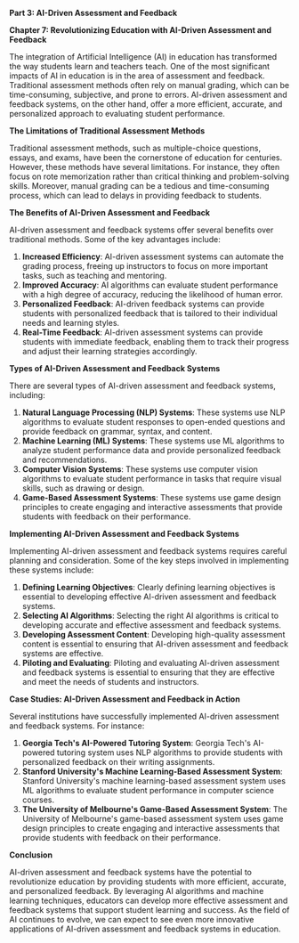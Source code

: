 **Part 3: AI-Driven Assessment and Feedback**

**Chapter 7: Revolutionizing Education with AI-Driven Assessment and Feedback**

The integration of Artificial Intelligence (AI) in education has transformed the way students learn and teachers teach. One of the most significant impacts of AI in education is in the area of assessment and feedback. Traditional assessment methods often rely on manual grading, which can be time-consuming, subjective, and prone to errors. AI-driven assessment and feedback systems, on the other hand, offer a more efficient, accurate, and personalized approach to evaluating student performance.

**The Limitations of Traditional Assessment Methods**

Traditional assessment methods, such as multiple-choice questions, essays, and exams, have been the cornerstone of education for centuries. However, these methods have several limitations. For instance, they often focus on rote memorization rather than critical thinking and problem-solving skills. Moreover, manual grading can be a tedious and time-consuming process, which can lead to delays in providing feedback to students.

**The Benefits of AI-Driven Assessment and Feedback**

AI-driven assessment and feedback systems offer several benefits over traditional methods. Some of the key advantages include:

1. **Increased Efficiency**: AI-driven assessment systems can automate the grading process, freeing up instructors to focus on more important tasks, such as teaching and mentoring.
2. **Improved Accuracy**: AI algorithms can evaluate student performance with a high degree of accuracy, reducing the likelihood of human error.
3. **Personalized Feedback**: AI-driven feedback systems can provide students with personalized feedback that is tailored to their individual needs and learning styles.
4. **Real-Time Feedback**: AI-driven assessment systems can provide students with immediate feedback, enabling them to track their progress and adjust their learning strategies accordingly.

**Types of AI-Driven Assessment and Feedback Systems**

There are several types of AI-driven assessment and feedback systems, including:

1. **Natural Language Processing (NLP) Systems**: These systems use NLP algorithms to evaluate student responses to open-ended questions and provide feedback on grammar, syntax, and content.
2. **Machine Learning (ML) Systems**: These systems use ML algorithms to analyze student performance data and provide personalized feedback and recommendations.
3. **Computer Vision Systems**: These systems use computer vision algorithms to evaluate student performance in tasks that require visual skills, such as drawing or design.
4. **Game-Based Assessment Systems**: These systems use game design principles to create engaging and interactive assessments that provide students with feedback on their performance.

**Implementing AI-Driven Assessment and Feedback Systems**

Implementing AI-driven assessment and feedback systems requires careful planning and consideration. Some of the key steps involved in implementing these systems include:

1. **Defining Learning Objectives**: Clearly defining learning objectives is essential to developing effective AI-driven assessment and feedback systems.
2. **Selecting AI Algorithms**: Selecting the right AI algorithms is critical to developing accurate and effective assessment and feedback systems.
3. **Developing Assessment Content**: Developing high-quality assessment content is essential to ensuring that AI-driven assessment and feedback systems are effective.
4. **Piloting and Evaluating**: Piloting and evaluating AI-driven assessment and feedback systems is essential to ensuring that they are effective and meet the needs of students and instructors.

**Case Studies: AI-Driven Assessment and Feedback in Action**

Several institutions have successfully implemented AI-driven assessment and feedback systems. For instance:

1. **Georgia Tech's AI-Powered Tutoring System**: Georgia Tech's AI-powered tutoring system uses NLP algorithms to provide students with personalized feedback on their writing assignments.
2. **Stanford University's Machine Learning-Based Assessment System**: Stanford University's machine learning-based assessment system uses ML algorithms to evaluate student performance in computer science courses.
3. **The University of Melbourne's Game-Based Assessment System**: The University of Melbourne's game-based assessment system uses game design principles to create engaging and interactive assessments that provide students with feedback on their performance.

**Conclusion**

AI-driven assessment and feedback systems have the potential to revolutionize education by providing students with more efficient, accurate, and personalized feedback. By leveraging AI algorithms and machine learning techniques, educators can develop more effective assessment and feedback systems that support student learning and success. As the field of AI continues to evolve, we can expect to see even more innovative applications of AI-driven assessment and feedback systems in education.